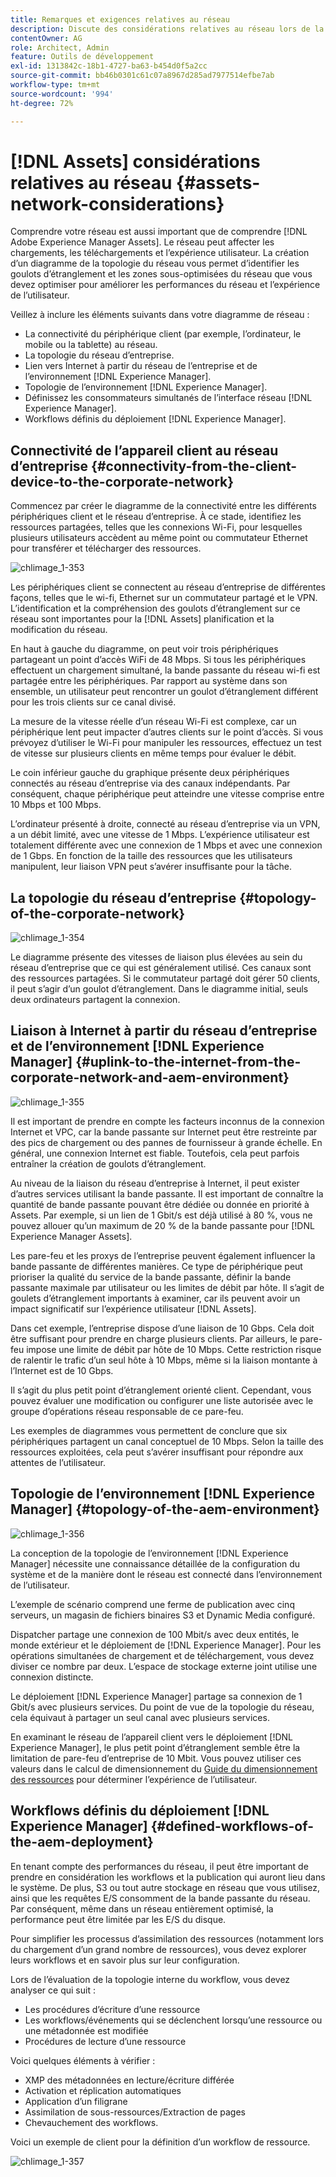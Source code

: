 ```yaml
---
title: Remarques et exigences relatives au réseau
description: Discute des considérations relatives au réseau lors de la conception d’un déploiement  [!DNL Adobe Experience Manager Assets] .
contentOwner: AG
role: Architect, Admin
feature: Outils de développement
exl-id: 1313842c-18b1-4727-ba63-b454d0f5a2cc
source-git-commit: bb46b0301c61c07a8967d285ad7977514efbe7ab
workflow-type: tm+mt
source-wordcount: '994'
ht-degree: 72%

---
```


# [!DNL Assets] considérations relatives au réseau {#assets-network-considerations}

Comprendre votre réseau est aussi important que de comprendre [!DNL Adobe Experience Manager Assets]. Le réseau peut affecter les chargements, les téléchargements et l’expérience utilisateur. La création d’un diagramme de la topologie du réseau vous permet d’identifier les goulots d’étranglement et les zones sous-optimisées du réseau que vous devez optimiser pour améliorer les performances du réseau et l’expérience de l’utilisateur.

Veillez à inclure les éléments suivants dans votre diagramme de réseau :

* La connectivité du périphérique client (par exemple, l’ordinateur, le mobile ou la tablette) au réseau.
* La topologie du réseau d’entreprise.
* Lien vers Internet à partir du réseau de l’entreprise et de l’environnement [!DNL Experience Manager].
* Topologie de l’environnement [!DNL Experience Manager].
* Définissez les consommateurs simultanés de l’interface réseau [!DNL Experience Manager].
* Workflows définis du déploiement [!DNL Experience Manager].

## Connectivité de l’appareil client au réseau d’entreprise {#connectivity-from-the-client-device-to-the-corporate-network}

Commencez par créer le diagramme de la connectivité entre les différents périphériques client et le réseau d’entreprise. À ce stade, identifiez les ressources partagées, telles que les connexions Wi-Fi, pour lesquelles plusieurs utilisateurs accèdent au même point ou commutateur Ethernet pour transférer et télécharger des ressources.

![chlimage_1-353](assets/chlimage_1-353.png)

Les périphériques client se connectent au réseau d’entreprise de différentes façons, telles que le wi-fi, Ethernet sur un commutateur partagé et le VPN. L’identification et la compréhension des goulots d’étranglement sur ce réseau sont importantes pour la [!DNL Assets] planification et la modification du réseau.

En haut à gauche du diagramme, on peut voir trois périphériques partageant un point d’accès WiFi de 48 Mbps. Si tous les périphériques effectuent un chargement simultané, la bande passante du réseau wi-fi est partagée entre les périphériques. Par rapport au système dans son ensemble, un utilisateur peut rencontrer un goulot d’étranglement différent pour les trois clients sur ce canal divisé.

La mesure de la vitesse réelle d’un réseau Wi-Fi est complexe, car un périphérique lent peut impacter d’autres clients sur le point d’accès. Si vous prévoyez d’utiliser le Wi-Fi pour manipuler les ressources, effectuez un test de vitesse sur plusieurs clients en même temps pour évaluer le débit.

Le coin inférieur gauche du graphique présente deux périphériques connectés au réseau d’entreprise via des canaux indépendants. Par conséquent, chaque périphérique peut atteindre une vitesse comprise entre 10 Mbps et 100 Mbps.

L’ordinateur présenté à droite, connecté au réseau d’entreprise via un VPN, a un débit limité, avec une vitesse de 1 Mbps. L’expérience utilisateur est totalement différente avec une connexion de 1 Mbps et avec une connexion de 1 Gbps. En fonction de la taille des ressources que les utilisateurs manipulent, leur liaison VPN peut s’avérer insuffisante pour la tâche.

## La topologie du réseau d’entreprise  {#topology-of-the-corporate-network}

![chlimage_1-354](assets/chlimage_1-354.png)

Le diagramme présente des vitesses de liaison plus élevées au sein du réseau d’entreprise que ce qui est généralement utilisé. Ces canaux sont des ressources partagées. Si le commutateur partagé doit gérer 50 clients, il peut s’agir d’un goulot d’étranglement. Dans le diagramme initial, seuls deux ordinateurs partagent la connexion.

## Liaison à Internet à partir du réseau d’entreprise et de l’environnement [!DNL Experience Manager] {#uplink-to-the-internet-from-the-corporate-network-and-aem-environment}

![chlimage_1-355](assets/chlimage_1-355.png)

Il est important de prendre en compte les facteurs inconnus de la connexion Internet et VPC, car la bande passante sur Internet peut être restreinte par des pics de chargement ou des pannes de fournisseur à grande échelle. En général, une connexion Internet est fiable. Toutefois, cela peut parfois entraîner la création de goulots d’étranglement.

Au niveau de la liaison du réseau d’entreprise à Internet, il peut exister d’autres services utilisant la bande passante. Il est important de connaître la quantité de bande passante pouvant être dédiée ou donnée en priorité à Assets. Par exemple, si un lien de 1 Gbit/s est déjà utilisé à 80 %, vous ne pouvez allouer qu’un maximum de 20 % de la bande passante pour [!DNL Experience Manager Assets].

Les pare-feu et les proxys de l’entreprise peuvent également influencer la bande passante de différentes manières. Ce type de périphérique peut prioriser la qualité du service de la bande passante, définir la bande passante maximale par utilisateur ou les limites de débit par hôte. Il s’agit de goulets d’étranglement importants à examiner, car ils peuvent avoir un impact significatif sur l’expérience utilisateur [!DNL Assets].

Dans cet exemple, l’entreprise dispose d’une liaison de 10 Gbps. Cela doit être suffisant pour prendre en charge plusieurs clients. Par ailleurs, le pare-feu impose une limite de débit par hôte de 10 Mbps. Cette restriction risque de ralentir le trafic d’un seul hôte à 10 Mbps, même si la liaison montante à l’Internet est de 10 Gbps.

Il s’agit du plus petit point d’étranglement orienté client. Cependant, vous pouvez évaluer une modification ou configurer une liste autorisée avec le groupe d’opérations réseau responsable de ce pare-feu.

Les exemples de diagrammes vous permettent de conclure que six périphériques partagent un canal conceptuel de 10 Mbps. Selon la taille des ressources exploitées, cela peut s’avérer insuffisant pour répondre aux attentes de l’utilisateur.

## Topologie de l’environnement [!DNL Experience Manager] {#topology-of-the-aem-environment}

![chlimage_1-356](assets/chlimage_1-356.png)

La conception de la topologie de l’environnement [!DNL Experience Manager] nécessite une connaissance détaillée de la configuration du système et de la manière dont le réseau est connecté dans l’environnement de l’utilisateur.

L’exemple de scénario comprend une ferme de publication avec cinq serveurs, un magasin de fichiers binaires S3 et Dynamic Media configuré.

Dispatcher partage une connexion de 100 Mbit/s avec deux entités, le monde extérieur et le déploiement de [!DNL Experience Manager]. Pour les opérations simultanées de chargement et de téléchargement, vous devez diviser ce nombre par deux. L’espace de stockage externe joint utilise une connexion distincte.

Le déploiement [!DNL Experience Manager] partage sa connexion de 1 Gbit/s avec plusieurs services. Du point de vue de la topologie du réseau, cela équivaut à partager un seul canal avec plusieurs services.

En examinant le réseau de l’appareil client vers le déploiement [!DNL Experience Manager], le plus petit point d’étranglement semble être la limitation de pare-feu d’entreprise de 10 Mbit. Vous pouvez utiliser ces valeurs dans le calcul de dimensionnement du [Guide du dimensionnement des ressources](assets-sizing-guide.md) pour déterminer l’expérience de l’utilisateur.

## Workflows définis du déploiement [!DNL Experience Manager] {#defined-workflows-of-the-aem-deployment}

En tenant compte des performances du réseau, il peut être important de prendre en considération les workflows et la publication qui auront lieu dans le système. De plus, S3 ou tout autre stockage en réseau que vous utilisez, ainsi que les requêtes E/S consomment de la bande passante du réseau. Par conséquent, même dans un réseau entièrement optimisé, la performance peut être limitée par les E/S du disque.

Pour simplifier les processus d’assimilation des ressources (notamment lors du chargement d’un grand nombre de ressources), vous devez explorer leurs workflows et en savoir plus sur leur configuration.

Lors de l’évaluation de la topologie interne du workflow, vous devez analyser ce qui suit :

* Les procédures d’écriture d’une ressource
* Les workflows/événements qui se déclenchent lorsqu’une ressource ou une métadonnée est modifiée
* Procédures de lecture d’une ressource

Voici quelques éléments à vérifier :

* XMP des métadonnées en lecture/écriture différée
* Activation et réplication automatiques
* Application d’un filigrane  
* Assimilation de sous-ressources/Extraction de pages
* Chevauchement des workflows.

Voici un exemple de client pour la définition d’un workflow de ressource.

![chlimage_1-357](assets/chlimage_1-357.png)
